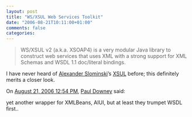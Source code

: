 ```yaml
---
layout: post
title: "WS/XSUL Web Services Toolkit"
date: "2006-08-21T10:11:00+01:00"
comments: false
categories: 
---
```


<blockquote>
<p>WS/XSUL v2 (a.k.a. XSOAP4) is a very modular Java library to construct web services that uses XML with a strong support for XML Schemas and WSDL 1.1 doc/literal bindings.</p>
</blockquote>

<p>I have never heard of <a href="http://www.extreme.indiana.edu/~aslom/">Alexander Slominski</a>&#8217;s <a href="http://www.extreme.indiana.edu/xgws/xsul/">XSUL</a> before; this definitely merits a closer look.</p>

<section class="comments">

<div class="comment" id="comment-1018">
On <a href="#comment-1018" title="Permalink to this comment">August 21, 2006 12:54 PM</a>, <a href="http://blog.whatfettle.com" title="http://blog.whatfettle.com" rel="nofollow">Paul Downey</a>
said:
<p>yet another wrapper for XMLBeans, AIUI, but at least they trumpet WSDL first..</p>


</section>


